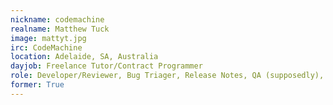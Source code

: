 ```yaml
---
nickname: codemachine
realname: Matthew Tuck
image: mattyt.jpg
irc: CodeMachine
location: Adelaide, SA, Australia
dayjob: Freelance Tutor/Contract Programmer
role: Developer/Reviewer, Bug Triager, Release Notes, QA (supposedly), Developers'/Reviewers' Guide, Sanity Check, Everything No One Else Wants To Do
former: True
---
```


